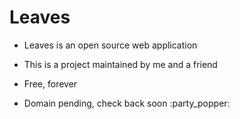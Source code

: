 # Leaves

- Leaves is an open source web application
- This is a project maintained by me and a friend
- Free, forever

- Domain pending, check back soon :party_popper:
